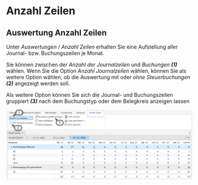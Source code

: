 # Anzahl Zeilen

## Auswertung Anzahl Zeilen


Unter *Auswertungen / Anzahl Zeilen* erhalten Sie eine Aufstellung aller Journal- bzw. Buchungszeilen je Monat.

Sie können zwischen der *Anzahl der Journalzeilen* und *Buchungen* ***(1)*** wählen. Wenn Sie die Option *Anzahl Journalzeilen* wählen, können Sie als weitere Option wählen, ob die Auswertung mit oder *ohne Steuerbuchungen* ***(2)*** angezeigt werden soll.

Als weitere Option können Sie sich die Journal- und Buchungszeilen gruppiert ***(3)*** nach dem Buchungstyp oder dem Belegkreis anzeigen lassen



![Image](<img/NeuesElement171.png>)




